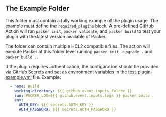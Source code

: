 ## The Example Folder

This folder must contain a fully working example of the plugin usage. The example must define the `required_plugins` block. A pre-defined GitHub Action will run `packer init`, `packer validate`, and `packer build` to test your plugin with the latest version available of Packer.

The folder can contain multiple HCL2 compatible files. The action will execute Packer at this folder level running `packer init -upgrade .` and `packer build .`.

If the plugin requires authentication, the configuration should be provided via GitHub Secrets and set as environment variables in the [test-plugin-example.yml](/.github/workflows/test-plugin-example.yml) file. Example:

```yml
  - name: Build
    working-directory: ${{ github.event.inputs.folder }}
    run: PACKER_LOG=${{ github.event.inputs.logs }} packer build .
    env:
      AUTH_KEY: ${{ secrets.AUTH_KEY }}
      AUTH_PASSWORD: ${{ secrets.AUTH_PASSWORD }}
```